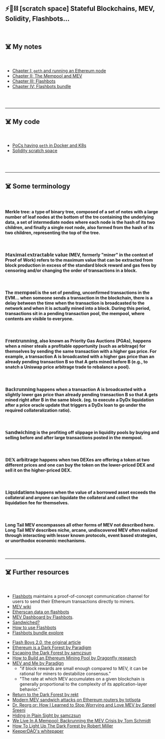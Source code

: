 ## ⚡🧱⛓ [scratch space] Stateful Blockchains, MEV, Solidity, Flashbots...

<br>


## ☠️ My notes

<br>

* [Chapter I: `geth` and running an Ethereum node](https://github.com/bt3gl-labs/Getting-Started-MEVs-and-Flashbots/blob/main/chapter_I.md)
* [Chapter II: The Mempool and MEV](https://github.com/bt3gl-labs/Getting-Started-MEVs-and-Flashbots/blob/main/chapter_II.md)
* [Chapter III: Flashbots](https://github.com/bt3gl-labs/Getting-Started-MEVs-and-Flashbots/blob/main/chapter_III.md)
* [Chapter IV: Flashbots bundle](https://github.com/bt3gl-labs/Stateful-Blockchains-and-Flashbots/blob/main/chapter_IV.md)

<br>
<br>

---

## ☠️ My code

<br>

* [PoCs having `geth` in Docker and K8s](https://github.com/bt3gl-labs/Stateful-Blockchains-and-Flashbots/tree/main/geth_and_k8s)
* [Solidity scratch space](https://github.com/bt3gl-labs/Stateful-Blockchains-and-Flashbots/tree/main/solidity)


<br>
<br>


---

## ☠️ Some terminology

<br>

#### Merkle tree: a type of binary tree, composed of a set of notes with a large number of leaf nodes at the bottom of the tre containing the underlying data, a set of intermediate nodes where each node is the hash of its two children, and finally a single root node, also formed from the hash of its two children, representing the top of the tree.


<br>

#### 𝕄𝕒𝕩𝕚𝕞𝕒𝕝 𝕖𝕩𝕥𝕣𝕒𝕔𝕥𝕒𝕓𝕝𝕖 𝕧𝕒𝕝𝕦𝕖 (MEV, formerly "miner" in the context of Proof of Work) refers to the maximum value that can be extracted from block production in excess of the standard block reward and gas fees by censoring and/or changing the order of transactions in a block.

<br>

#### The 𝕞𝕖𝕞𝕡𝕠𝕠𝕝 is the set of pending, unconfirmed transactions in the EVM... when someone sends a transaction in the blockchain, there is a delay between the time when the transaction is broadcasted to the network and when it is actually mined into a block. During this period, transactions sit in a pending transaction pool, the mempool, where contents are visible to everyone. 

<br>

#### 𝔽𝕣𝕠𝕟𝕥𝕣𝕦𝕟𝕟𝕚𝕟𝕘, also known as Priority Gas Auctions (PGAs), happens when a miner steals a profitable opportunity (such as arbitrage) for themselves by sending the same transaction with a higher gas price. For example, a transaction A is broadcasted with a higher gas price than an already pending transaction B so that A gets mined before B (e.g., to snatch a Uniswap price arbitrage trade to rebalance a pool).

<br>

#### 𝔹𝕒𝕔𝕜𝕣𝕦𝕟𝕟𝕚𝕟𝕘 happens when a transaction A is broadcasted with a slightly lower gas price than already pending transaction B so that A gets mined right after B in the same block. (eg. to execute a DyDx liquidation after a price oracle update that triggers a DyDx loan to go under the required collateralization ratio).

<br>

#### 𝕊𝕒𝕟𝕕𝕨𝕚𝕔𝕙𝕚𝕟𝕘 is the profiting off slippage in liquidity pools by buying and selling before and after large transactions posted in the mempool.

<br>


#### 𝔻𝔼𝕏 𝕒𝕣𝕓𝕚𝕥𝕣𝕒𝕘𝕖 happens when two DEXes are offering a token at two different prices and one can buy the token on the lower-priced DEX and sell it on the higher-priced DEX.


<br>

#### 𝕃𝕚𝕢𝕦𝕚𝕕𝕒𝕥𝕚𝕠𝕟𝕤 happens when the value of a borrowed asset exceeds the collateral and anyone can liquidate the collateral and collect the liquidation fee for themselves.


<br>


#### Long Tail MEV encompasses all other forms of MEV not described here. Long Tail MEV describes niche, arcane, undiscovered MEV often realized through interacting with lesser known protocols, event based strategies, or unorthodox economic mechanisms.


<br>





---

## ☠️ Further resources

<br>

- [Flashbots](https://github.com/flashbots/pm) maintains a proof-of-concept communication channel for users to send their Ethereum transactions directly to miners.
- [MEV wiki](https://www.mev.wiki/)
- [Etherscan data on flashbots](https://etherscan.io/blocks/label/flashbots)
- [MEV Dashboard by Flashbots](https://explore.flashbots.net/).
- [Sandwiched?](https://sandwiched.wtf/)
- [How to use Flashbots](https://cryptomarketpool.com/how-to-use-flashbots/)
- [Flashbots bundle explore](https://flashbots-explorer.marto.lol/)
* [Flash Boys 2.0, the original article](https://arxiv.org/pdf/1904.05234.pdf)
* [Ethereum is a Dark Forest by Paradigm](https://www.paradigm.xyz/2020/08/ethereum-is-a-dark-forest)
* [Escaping the Dark Forest by samczsun](https://samczsun.com/escaping-the-dark-forest/)
* [How to Build an Ethereum Mining Pool by Dragonfly research](https://medium.com/dragonfly-research/how-to-build-an-ethereum-mining-pool-6be356520b7a)
* [MEV and Me by Paradign](https://research.paradigm.xyz/MEV)
   - "if block rewards are small enough compared to MEV, it can be rational for miners to destabilize consensus."
   - "The rate at which MEV accumulates on a given blockchain is generally proportional to the complexity of its application-layer behavior."
* [Return to the Dark Forest by rekt](https://rekt.news/return-to-the-dark-forest/)
* [Modern MEV sandwich attacks on Ethereum routers by totlsota](https://mirror.xyz/totlsota.eth/9JaNkZ1XQfQD6Y79aLYHC_kb_dSBoJ2JYiag5BuGGM8)
* [Dr. Reorg or: How I Learned to Stop Worrying and Love MEV by Saneel Sreeni](https://medium.com/dragonfly-research/dr-reorg-or-how-i-learned-to-stop-worrying-and-love-mev-2ee72b428d1d)
* [Hiding in Plain Sight by samczsun](https://samczsun.com/hiding-in-plain-sight/)
* [We Live In A Mempool: Backrunning the MEV Crisis by Tom Schmidt](https://medium.com/dragonfly-research/we-live-in-a-mempool-backrunning-the-mev-crisis-a4ea0b493b05)
* [How To Light Up The Dark Forest by Robert Miller](https://writings.flashbots.net/writings/the-anatomy-of-an-inspector/)
* [KeeperDAO's whitepaper](https://github.com/keeperdao/whitepaper/blob/main/whitepaper.pdf)

<br>
<br>

